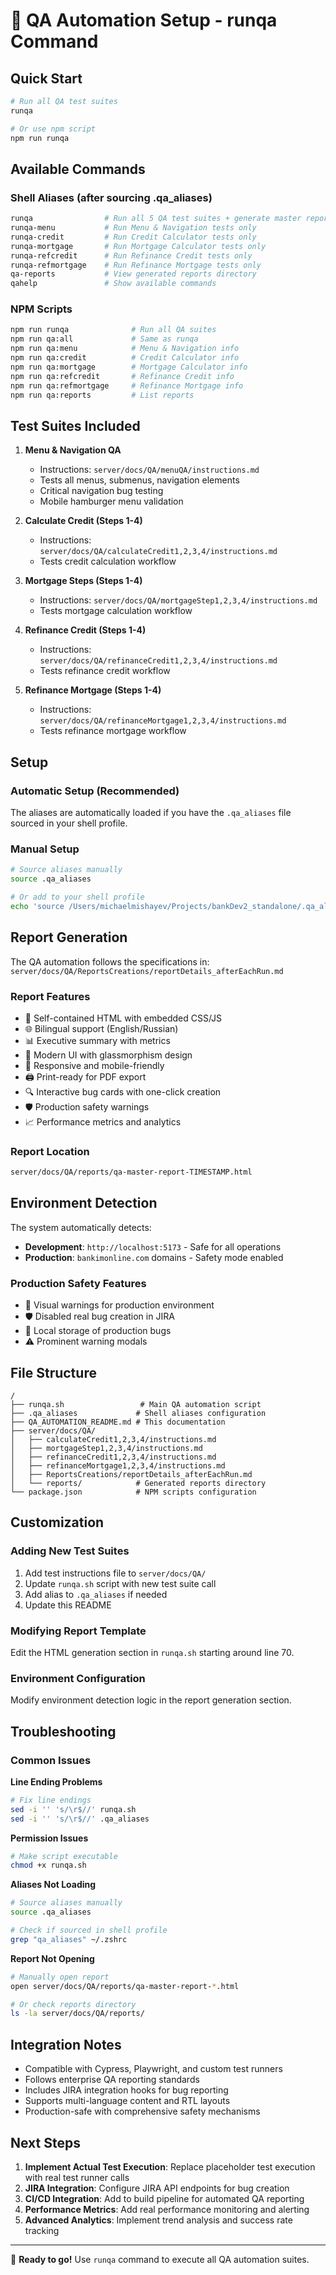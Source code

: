 # 🎯 QA Automation Setup - runqa Command

## Quick Start

```bash
# Run all QA test suites
runqa

# Or use npm script
npm run runqa
```

## Available Commands

### Shell Aliases (after sourcing .qa_aliases)
```bash
runqa                # Run all 5 QA test suites + generate master report
runqa-menu           # Run Menu & Navigation tests only
runqa-credit         # Run Credit Calculator tests only
runqa-mortgage       # Run Mortgage Calculator tests only  
runqa-refcredit      # Run Refinance Credit tests only
runqa-refmortgage    # Run Refinance Mortgage tests only
qa-reports           # View generated reports directory
qahelp               # Show available commands
```

### NPM Scripts
```bash
npm run runqa              # Run all QA suites
npm run qa:all             # Same as runqa
npm run qa:menu            # Menu & Navigation info
npm run qa:credit          # Credit Calculator info
npm run qa:mortgage        # Mortgage Calculator info
npm run qa:refcredit       # Refinance Credit info
npm run qa:refmortgage     # Refinance Mortgage info
npm run qa:reports         # List reports
```

## Test Suites Included

1. **Menu & Navigation QA**
   - Instructions: `server/docs/QA/menuQA/instructions.md`
   - Tests all menus, submenus, navigation elements
   - Critical navigation bug testing
   - Mobile hamburger menu validation

2. **Calculate Credit (Steps 1-4)**
   - Instructions: `server/docs/QA/calculateCredit1,2,3,4/instructions.md`
   - Tests credit calculation workflow
   
3. **Mortgage Steps (Steps 1-4)**
   - Instructions: `server/docs/QA/mortgageStep1,2,3,4/instructions.md`
   - Tests mortgage calculation workflow
   
4. **Refinance Credit (Steps 1-4)**
   - Instructions: `server/docs/QA/refinanceCredit1,2,3,4/instructions.md`
   - Tests refinance credit workflow
   
5. **Refinance Mortgage (Steps 1-4)**
   - Instructions: `server/docs/QA/refinanceMortgage1,2,3,4/instructions.md`
   - Tests refinance mortgage workflow

## Setup

### Automatic Setup (Recommended)
The aliases are automatically loaded if you have the `.qa_aliases` file sourced in your shell profile.

### Manual Setup
```bash
# Source aliases manually
source .qa_aliases

# Or add to your shell profile
echo 'source /Users/michaelmishayev/Projects/bankDev2_standalone/.qa_aliases' >> ~/.zshrc
```

## Report Generation

The QA automation follows the specifications in:
`server/docs/QA/ReportsCreations/reportDetails_afterEachRun.md`

### Report Features
- 📄 Self-contained HTML with embedded CSS/JS
- 🌐 Bilingual support (English/Russian)
- 📊 Executive summary with metrics
- 🎨 Modern UI with glassmorphism design
- 📱 Responsive and mobile-friendly
- 🖨️ Print-ready for PDF export
- 🔍 Interactive bug cards with one-click creation
- 🛡️ Production safety warnings
- 📈 Performance metrics and analytics

### Report Location
```bash
server/docs/QA/reports/qa-master-report-TIMESTAMP.html
```

## Environment Detection

The system automatically detects:
- **Development**: `http://localhost:5173` - Safe for all operations
- **Production**: `bankimonline.com` domains - Safety mode enabled

### Production Safety Features
- 🚨 Visual warnings for production environment
- 🛡️ Disabled real bug creation in JIRA
- 💾 Local storage of production bugs
- ⚠️ Prominent warning modals

## File Structure

```
/
├── runqa.sh                 # Main QA automation script
├── .qa_aliases             # Shell aliases configuration  
├── QA_AUTOMATION_README.md # This documentation
├── server/docs/QA/
│   ├── calculateCredit1,2,3,4/instructions.md
│   ├── mortgageStep1,2,3,4/instructions.md
│   ├── refinanceCredit1,2,3,4/instructions.md
│   ├── refinanceMortgage1,2,3,4/instructions.md
│   ├── ReportsCreations/reportDetails_afterEachRun.md
│   └── reports/            # Generated reports directory
└── package.json            # NPM scripts configuration
```

## Customization

### Adding New Test Suites
1. Add test instructions file to `server/docs/QA/`
2. Update `runqa.sh` script with new test suite call
3. Add alias to `.qa_aliases` if needed
4. Update this README

### Modifying Report Template
Edit the HTML generation section in `runqa.sh` starting around line 70.

### Environment Configuration
Modify environment detection logic in the report generation section.

## Troubleshooting

### Common Issues

**Line Ending Problems**
```bash
# Fix line endings
sed -i '' 's/\r$//' runqa.sh
sed -i '' 's/\r$//' .qa_aliases
```

**Permission Issues**
```bash
# Make script executable
chmod +x runqa.sh
```

**Aliases Not Loading**
```bash
# Source aliases manually
source .qa_aliases

# Check if sourced in shell profile
grep "qa_aliases" ~/.zshrc
```

**Report Not Opening**
```bash
# Manually open report
open server/docs/QA/reports/qa-master-report-*.html

# Or check reports directory
ls -la server/docs/QA/reports/
```

## Integration Notes

- Compatible with Cypress, Playwright, and custom test runners
- Follows enterprise QA reporting standards
- Includes JIRA integration hooks for bug reporting
- Supports multi-language content and RTL layouts
- Production-safe with comprehensive safety mechanisms

## Next Steps

1. **Implement Actual Test Execution**: Replace placeholder test execution with real test runner calls
2. **JIRA Integration**: Configure JIRA API endpoints for bug creation
3. **CI/CD Integration**: Add to build pipeline for automated QA reporting
4. **Performance Metrics**: Add real performance monitoring and alerting
5. **Advanced Analytics**: Implement trend analysis and success rate tracking

---

🚀 **Ready to go!** Use `runqa` command to execute all QA automation suites.